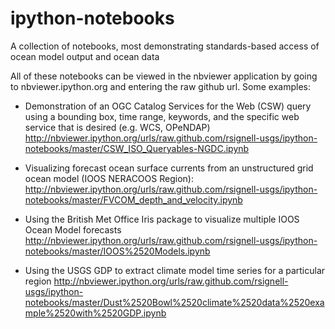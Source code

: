 ipython-notebooks
=================

A collection of notebooks, most demonstrating standards-based access of ocean model output and ocean data

All of these notebooks can be viewed in the nbviewer application by going to nbviewer.ipython.org and entering the raw github url.  Some examples:

 * Demonstration of an OGC Catalog Services for the Web (CSW) query using a bounding box, time range, keywords, and the specific web service that is desired (e.g. WCS, OPeNDAP)
http://nbviewer.ipython.org/urls/raw.github.com/rsignell-usgs/ipython-notebooks/master/CSW_ISO_Queryables-NGDC.ipynb

 * Visualizing forecast ocean surface currents from an unstructured grid ocean model (IOOS NERACOOS Region):
http://nbviewer.ipython.org/urls/raw.github.com/rsignell-usgs/ipython-notebooks/master/FVCOM_depth_and_velocity.ipynb

 * Using the British Met Office Iris package to visualize multiple IOOS Ocean Model forecasts
http://nbviewer.ipython.org/urls/raw.github.com/rsignell-usgs/ipython-notebooks/master/IOOS%2520Models.ipynb

 * Using the USGS GDP to extract climate model time series for a particular region
http://nbviewer.ipython.org/urls/raw.github.com/rsignell-usgs/ipython-notebooks/master/Dust%2520Bowl%2520climate%2520data%2520example%2520with%2520GDP.ipynb
